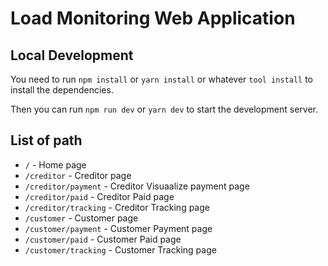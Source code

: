 # Load Monitoring Web Application

## Local Development

You need to run `npm install` or `yarn install` or whatever `tool install`
to install the dependencies.

Then you can run `npm run dev` or `yarn dev` to start the development server.

## List of path

- `/` - Home page
- `/creditor` - Creditor page
- `/creditor/payment` - Creditor Visuaalize payment page
- `/creditor/paid` - Creditor Paid page
- `/creditor/tracking` - Creditor Tracking page
- `/customer` - Customer page
- `/customer/payment` - Customer Payment page
- `/customer/paid` - Customer Paid page
- `/customer/tracking` - Customer Tracking page
